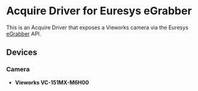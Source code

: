 # Acquire Driver for Euresys eGrabber

This is an Acquire Driver that exposes a Vieworks camera via the
Euresys [eGrabber][] API.

## Devices

### Camera

- **Vieworks VC-151MX-M6H00**

[eGrabber]: https://www.euresys.com/en/Products/Machine-Vision-Software/eGrabber
